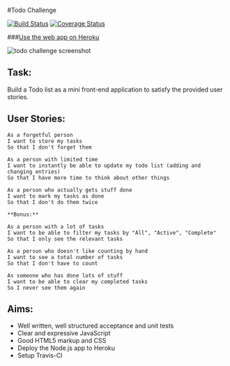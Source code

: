 #Todo Challenge

[![Build Status](https://travis-ci.org/sanjsanj/todo_challenge.svg?branch=master)](https://travis-ci.org/sanjsanj/todo_challenge)  [![Coverage Status](https://coveralls.io/repos/sanjsanj/todo_challenge/badge.svg)](https://coveralls.io/r/sanjsanj/todo_challenge)

###[Use the web app on Heroku]()

![todo challenge screenshot]()

Task:
-----
Build a Todo list as a mini front-end application to satisfy the provided user stories.

User Stories:
-------------
```
As a forgetful person
I want to store my tasks
So that I don't forget them

As a person with limited time
I want to instantly be able to update my todo list (adding and changing entries)
So that I have more time to think about other things

As a person who actually gets stuff done
I want to mark my tasks as done
So that I don't do them twice

**Bonus:**

As a person with a lot of tasks
I want to be able to filter my tasks by "All", "Active", "Complete"
So that I only see the relevant tasks

As a person who doesn't like counting by hand
I want to see a total number of tasks
So that I don't have to count

As someone who has done lots of stuff
I want to be able to clear my completed tasks
So I never see them again
```

Aims:
-----
* Well written, well structured acceptance and unit tests
* Clear and expressive JavaScript
* Good HTML5 markup and CSS
* Deploy the Node.js app to Heroku
* Setup Travis-CI
